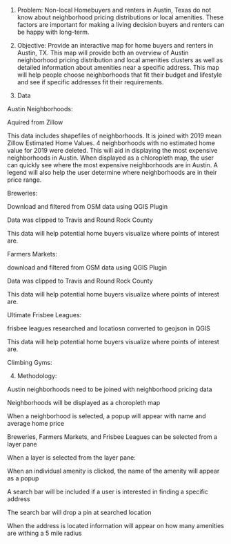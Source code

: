 1.	Problem: Non-local Homebuyers and renters in Austin, Texas do not know about neighborhood pricing distributions or local amenities. These factors are important for making a living decision buyers and renters can be happy with long-term. 

2.	Objective: Provide an interactive map for home buyers and renters in Austin, TX. This map will provide both an overview of Austin neighborhood pricing distribution and local amenities clusters as well as detailed information about amenities near a specific address. This map will help people choose neighborhoods that fit their budget and lifestyle and see if specific addresses fit their requirements.   

3.	Data


Austin Neighborhoods: 

Aquired from Zillow 

This data includes shapefiles of neighborhoods. It is joined with 2019 mean Zillow Estimated Home Values. 4 neighborhoods with no estimated home value for 2019 were deleted. This will aid in displaying 
      the most expensive neighborhoods in Austin. When displayed as a chloropleth map, the user can quickly see where the most         expensive neighborhoods are in Austin. A legend will also help the user determine where neighborhoods are in their price
      range. 


Breweries:

Download and filtered from OSM data using QGIS Plugin 

Data was clipped to Travis and Round Rock County 

This data will help potential home buyers visualize where points of interest are. 


Farmers Markets: 

download and filtered from OSM data using QGIS Plugin

Data was clipped to Travis and Round Rock County 

This data will help potential home buyers visualize where points of interest are. 


Ultimate Frisbee Leagues: 

frisbee leagues researched and locatiosn converted to geojson in QGIS 

This data will help potential home buyers visualize where points of interest are. 
 

Climbing Gyms:
  




4. Methodology: 

Austin neighborhoods need to be joined with neighborhood pricing data 

Neighborhoods will be displayed as a choropleth map 

When a neighborhood is selected, a popup will appear with name and average home price 

Breweries, Farmers Markets, and Frisbee Leagues can be selected from a layer pane 

When a layer is selected from the layer pane: 

When an individual amenity is clicked, the name of the amenity will appear as a popup 

A search bar will be included if a user is interested in finding a specific address 

The search bar will drop a pin at searched location 

When the address is located information will appear on how many amenities are withing a 5 mile radius 


